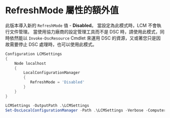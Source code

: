 # RefreshMode 屬性的額外值

此版本導入新的 `RefreshMode` 值 - **Disabled**。 當設定為此模式時，LCM 不會執行文件管理。 當使用協力廠商的設定管理工具而不是 DSC 時，請使用此模式，同時依然能以 `Invoke-DscResource` Cmdlet 來運用 DSC 的資源，又或著您只是因故需要停止 DSC 處理時，也可以使用此模式。

```powershell
Configuration LCMSettings
{
    Node localhost
    {
        LocalConfigurationManager
        {
           RefreshMode = 'Disabled'
        }
    }
}

LCMSettings -OutputPath .\LCMSettings
Set-DscLocalConfigurationManager -Path .\LCMSettings -Verbose -ComputerName localhost
```
<!--HONumber=Mar16_HO2-->
